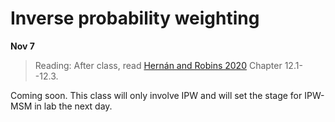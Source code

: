 
# Inverse probability weighting

**Nov 7**

> Reading: After class, read [Hernán and Robins 2020](https://www.hsph.harvard.edu/miguel-hernan/causal-inference-book/) Chapter 12.1--12.3.

Coming soon. This class will only involve IPW and will set the stage for IPW-MSM in lab the next day.

